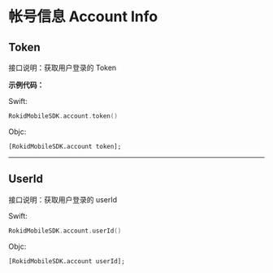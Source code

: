 # 帐号信息 Account Info

## Token

接口说明：获取用户登录的 Token

**示例代码：**

Swift:

```swift
RokidMobileSDK.account.token()
```

Objc:

```objc
[RokidMobileSDK.account token];
```

---

## UserId

接口说明：获取用户登录的 userId

Swift:

```swift
RokidMobileSDK.account.userId()
```

Objc:

```objc
[RokidMobileSDK.account userId];
```


